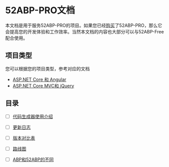 # 52ABP-PRO文档

本文档是用于服务52ABP-PRO的项目。如果您已经[购买](https://www.52abp.com/Purchase)了52ABP-PRO，那么它会提高您的开发体验和工作效率。当然本文档的内容也大部分可以与52ABP-Free配合使用。

 
## 项目类型

您可以根据您的项目类型，参考对应的文档

- [ASP.NET Core 和 Angular](Getting-Started-Angular.md)
- [ASP.NET Core MVC和 jQuery](Getting-Started-Core.md)



 ## 目录


- [ ] [代码生成器使用介绍](52ABP-Power-Tools-Intro.md)
- [ ] [更新日志](Change-Logs.md)
- [ ] [版本对比表](Version-Differences.md)
- [ ] [路线图](Road-Map.md)
- [ ] [ABP和52ABP的不同](Abp-Template-vs-52ABP-Pro.md)


